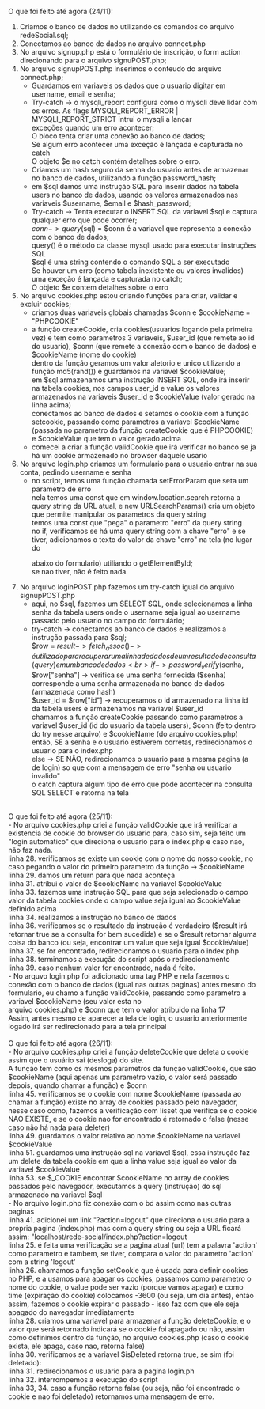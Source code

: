 O que foi feito até agora (24/11):
1. Criamos o banco de dados no utilizando os comandos do arquivo redeSocial.sql;<br>
2. Conectamos ao banco de dados no arquivo connect.php<br>
3. No arquivo signup.php está o formulário de inscrição, o form action direcionando para o arquivo signuPOST.php;<br>
4. No arquivo signupPOST.php inserimos o conteudo do arquivo connect.php;<br>
   - Guardamos em variaveis os dados que o usuario digitar em username, email e senha;<br>
   - Try-catch -> o mysqli_report configura como o mysqli deve lidar com os erros. As flags MYSQLI_REPORT_ERROR | MYSQLI_REPORT_STRICT intrui o mysqli a lançar<br> exceções quando um erro acontecer;<br>
     O bloco tenta criar uma conexão ao banco de dados;<br>
     Se algum erro acontecer uma exceção é lançada e capturada no catch<br>
     O objeto $e no catch contém detalhes sobre o erro.<br>
   - Criamos um hash seguro da senha do usuario antes de armazenar no banco de dados, utilizando a função password_hash;<br>
   - em $sql damos uma instrução SQL para inserir dados na tabela users no banco de dados, usando os valores armazenados nas variaveis $username, $email e $hash_password;<br>
   - Try-catch -> Tenta executar o INSERT SQL da variavel $sql e captura qualquer erro que pode ocorrer;<br>
     $conn->query($sql) = $conn é a variavel que representa a conexão com o banco de dados;<br>
       query() é o método da classe mysqli usado para executar instruções SQL<br>
       $sql é uma string contendo o comando SQL a ser executado<br>
     Se houver um erro (como tabela inexistente ou valores invalidos) uma exceção é lançada e capturada no catch;<br>
     O objeto $e contem detalhes sobre o erro<br>
5. No arquivo cookies.php estou criando funções para criar, validar e excluir cookies;<br>
   - criamos duas variaveis globais chamadas $conn e $cookieName = "PHPCOOKIE"<br>
   - a função createCookie, cria cookies(usuarios logando pela primeira vez) e tem como parametros 3 variaveis, $user_id (que remete ao id do usuario), $conn (que remete a conexão com o banco de dados) e $cookieName (nome do cookie)<br>
     dentro da função geramos um valor aletorio e unico utilizando a função md5(rand()) e guardamos na variavel $cookieValue;<br>
     em $sql armazenamos uma instrução INSERT SQL, onde irá inserir na tabela cookies, nos campos user_id e value os valores armazenados na variaveis $user_id e $cookieValue (valor gerado na linha acima)<br>
     conectamos ao banco de dados e setamos o cookie com a função setcookie, passando como parametros a variavel $cookieName (passada no parametro da função createCookie que é PHPCOOKIE) e $cookieValue que tem o valor gerado acima<br>
   - comecei a criar a função validCookie que irá verificar no banco se ja há um cookie armazenado no browser daquele usario<br>
6. No arquivo login.php criamos um formulario para o usuario entrar na sua conta, pedindo username e senha<br>
   - no script, temos uma função chamada setErrorParam que seta um parametro de erro<br>
     nela temos uma const que em window.location.search retorna a query string da URL atual, e new URLSearchParams() cria um objeto que permite manipular os parametros da query string<br>
     temos uma const que "pega" o parametro "erro" da query string<br>
     no if, verificamos se há uma query string com a chave "erro" e se tiver, adicionamos o texto do valor da chave "erro" na tela (no lugar do <p id="error"> abaixo do formulario) utiliando o getElementById;<br>
     se nao tiver, não é feito nada.<br>
7. No arquivo loginPOST.php fazemos um try-catch igual do arquivo signupPOST.php<br>
   - aqui, no $sql, fazemos um SELECT SQL, onde selecionamos a linha senha da tabela users onde o username seja igual ao username passado pelo usuario no campo do formulário;<br>
   - try-catch -> conectamos ao banco de dados e realizamos a instrução passada para $sql;<br>
       $row = $result->fetch_assoc() -> é utilizado para recuperar uma linha de dados de um resultado de consulta (query) em um banco de dados<br>
         if -> password_verify($senha, $row["senha"] -> verifica se uma senha fornecida ($senha) corresponde a uma senha armazenada no banco de dados (armazenada como hash)<br>
           $user_id = $row["id"] -> recuperamos o id armazenado na linha id da tabela users e armazenamos na variavel $user_id<br>
           chamamos a função createCookie passando como parametros a variavel $user_id (id do usuario da tabela users), $conn (feito dentro do try nesse arquivo) e $cookieName (do arquivo cookies.php)<br>
           então, SE a senha e o usuario estiverem corretas, redirecionamos o usuario para o index.php<br>
         else -> SE NÃO, redirecionamos o usuario para a mesma pagina (a de login) so que com a mensagem de erro "senha ou usuario invalido"<br>
       o catch captura algum tipo de erro que pode acontecer na consulta SQL SELECT e retorna na tela<br>
<br>
O que foi feito até agora (25/11):<br>
- No arquivo cookies.php criei a função validCookie que irá verificar a existencia de cookie do browser do usuario para, caso sim, seja feito um "login automatico" que direciona o usuario para o index.php e caso nao, não faz nada.<br>
  linha 28. verificamos se existe um cookie com o nome do nosso cookie, no caso pegando o valor do primeiro parametro da função -> $cookieName<br>
  linha 29. damos um return para que nada aconteça<br>
  linha 31. atribui o valor de $cookieName na variavel $cookieValue<br>
  linha 33. fazemos uma instrução SQL para que seja selecionado o campo valor da tabela cookies onde o campo value seja igual ao $cookieValue definido acima<br>
  linha 34. realizamos a instrução no banco de dados<br>
  linha 36. verificamos se o resultado da instrução é verdadeiro ($result irá retornar true se a consulta for bem sucedida) e se o $result retornar alguma coisa do banco (ou seja, encontrar um value que seja igual $cookieValue)<br>
  linha 37. se for encontrado, redirecionamos o usuario para o index.php<br>
  linha 38. terminamos a execução do script após o redirecionamento<br>
  linha 39. caso nenhum valor for encontrado, nada é feito.<br>
- No arquvo login.php foi adicionado uma tag PHP e nela fazemos o conexão com o banco de dados (igual nas outras paginas)
  antes mesmo do formulario, eu chamo a função validCookie, passando como parametro a variavel $cookieName (seu valor esta no <br>arquivo cookies.php) e $conn que tem o valor atribuido na linha 17<br>
  Assim, antes mesmo de aparecer a tela de login, o usuario anteriormente logado irá ser redirecionado para a tela principal<br>
<br>
O que foi feito até agora (26/11): <br>
- No arquivo cookies.php criei a função deleteCookie que deleta o cookie assim que o usuário sai (desloga) do site.<br>
  A função tem como os mesmos parametros da função validCookie, que são $cookieName (aqui apenas um parametro vazio, o valor será passado depois, quando chamar a função) e $conn<br>
  linha 45. verificamos se o cookie com nome $cookieName (passada ao chamar a função) existe no array de cookies passado pelo navegador, nesse caso como, fazemos a verificação com !isset que verifica se o cookie NAO EXISTE, e se o cookie nao for encontrado é retornado o false (nesse caso não há nada para deleter)<br>
  linha 49. guardamos o valor relativo ao nome $cookieName na variavel $cookieValue<br>
  linha 51. guardamos uma instrução sql na variavel $sql, essa instrução faz um delete da tabela cookie em que a linha value seja igual ao valor da variavel $cookieValue<br>
  linha 53. se $_COOKIE encontrar $cookieName no array de cookies passados pelo navegador, executamos a query (instrução) do sql armazenado na variavel $sql<br>
- No arquivo login.php fiz conexão com o bd assim como nas outras paginas<br>
  linha 41. adicionei um link "?action=logout" que direciona o usuario para a propria pagina (index.php) mas com a query string ou seja a URL ficará assim: "localhost/rede-social/index.php?action=logout<br>
  linha 25. é feita uma verificação se a pagina atual (url) tem a palavra 'action' como parametro e tambem, se tiver, compara o valor do parametro 'action' com a string 'logout'<br>
  linha 26. chamamos a função setCookie que é usada para definir cookies no PHP, e a usamos para apagar os cookies, passamos como parametro o nome do cookie, o value pode ser vazio (porque vamos apagar) e como time (expiração do cookie) colocamos -3600 (ou seja, um dia antes), então assim, fazemos o cookie expirar o passado - isso faz com que ele seja apagado do navegador imediatamente<br>
  linha 28. criamos uma variavel para armazenar a função deleteCookie, e o valor que será retornado indicará se o cookie foi apagado ou não, assim como definimos dentro da função, no arquivo cookies.php (caso o cookie exista, ele apaga, caso nao, retorna false)<br>
  linha 30. verificamos se a variavel $isDeleted retorna true, se sim (foi deletado):<br>
  linha 31. redirecionamos o usuario para a pagina login.ph<br>
  linha 32. interrompemos a execução do script<br>
  linha 33, 34. caso a função retorne false (ou seja, nã́o foi encontrado o cookie e nao foi deletado) retornamos uma mensagem de erro.

